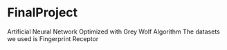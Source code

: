 # FinalProject
Artificial Neural Network Optimized with Grey Wolf Algorithm
The datasets we used is Fingerprint Receptor
